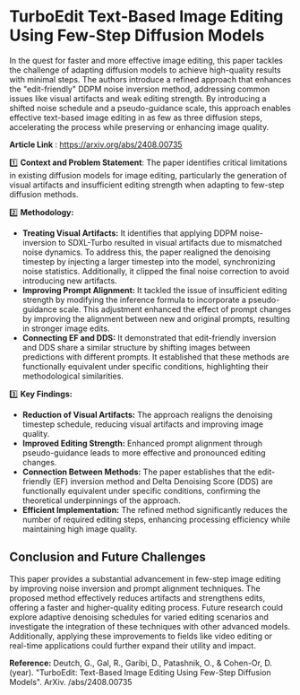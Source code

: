 # TurboEdit Text-Based Image Editing Using Few-Step Diffusion Models

In the quest for faster and more effective image editing, this paper tackles the challenge of adapting diffusion models to achieve high-quality results with minimal steps. The authors introduce a refined approach that enhances the "edit-friendly" DDPM noise inversion method, addressing common issues like visual artifacts and weak editing strength. By introducing a shifted noise schedule and a pseudo-guidance scale, this approach enables effective text-based image editing in as few as three diffusion steps, accelerating the process while preserving or enhancing image quality. 

**Article Link** : https://arxiv.org/abs/2408.00735

1️⃣ **Context and Problem Statement**: The paper identifies critical limitations in existing diffusion models for image editing, particularly the generation of visual artifacts and insufficient editing strength when adapting to few-step diffusion methods.

2️⃣ **Methodology:** 
   - **Treating Visual Artifacts:** It identifies that applying DDPM noise-inversion to SDXL-Turbo resulted in visual artifacts due to mismatched noise dynamics. To address this, the paper realigned the denoising timestep by injecting a larger timestep into the model, synchronizing noise statistics. Additionally, it clipped the final noise correction to avoid introducing new artifacts.
   - **Improving Prompt Alignment:** It tackled the issue of insufficient editing strength by modifying the inference formula to incorporate a pseudo-guidance scale. This adjustment enhanced the effect of prompt changes by improving the alignment between new and original prompts, resulting in stronger image edits.
   - **Connecting EF and DDS:** It demonstrated that edit-friendly inversion and DDS share a similar structure by shifting images between predictions with different prompts. It established that these methods are functionally equivalent under specific conditions, highlighting their methodological similarities.
   
3️⃣ **Key Findings:**
   - **Reduction of Visual Artifacts:** The approach realigns the denoising timestep schedule, reducing visual artifacts and improving image quality.
   - **Improved Editing Strength:** Enhanced prompt alignment through pseudo-guidance leads to more effective and pronounced editing changes.
   - **Connection Between Methods:** The paper establishes that the edit-friendly (EF) inversion method and Delta Denoising Score (DDS) are functionally equivalent under specific conditions, confirming the theoretical underpinnings of the approach.
   - **Efficient Implementation:** The refined method significantly reduces the number of required editing steps, enhancing processing efficiency while maintaining high image quality.

## Conclusion and Future Challenges

This paper provides a substantial advancement in few-step image editing by improving noise inversion and prompt alignment techniques. The proposed method effectively reduces artifacts and strengthens edits, offering a faster and higher-quality editing process. Future research could explore adaptive denoising schedules for varied editing scenarios and investigate the integration of these techniques with other advanced models. Additionally, applying these improvements to fields like video editing or real-time applications could further expand their utility and impact.

**Reference:** Deutch, G., Gal, R., Garibi, D., Patashnik, O., & Cohen-Or, D. (year). "TurboEdit: Text-Based Image Editing Using Few-Step Diffusion Models". ArXiv. /abs/2408.00735
